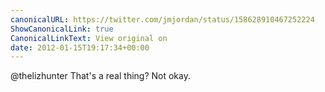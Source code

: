 ```yaml
---
canonicalURL: https://twitter.com/jmjordan/status/158628910467252224
ShowCanonicalLink: true
CanonicalLinkText: View original on
date: 2012-01-15T19:17:34+00:00
---
```

@thelizhunter That's a real thing? Not okay.